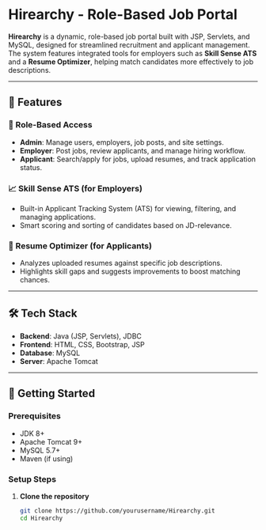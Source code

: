 # Hirearchy - Role-Based Job Portal

**Hirearchy** is a dynamic, role-based job portal built with JSP, Servlets, and MySQL, designed for streamlined recruitment and applicant management. The system features integrated tools for employers such as **Skill Sense ATS** and a **Resume Optimizer**, helping match candidates more effectively to job descriptions.

---

## 🔧 Features

### 👥 Role-Based Access
- **Admin**: Manage users, employers, job posts, and site settings.
- **Employer**: Post jobs, review applicants, and manage hiring workflow.
- **Applicant**: Search/apply for jobs, upload resumes, and track application status.

### 📈 Skill Sense ATS (for Employers)
- Built-in Applicant Tracking System (ATS) for viewing, filtering, and managing applications.
- Smart scoring and sorting of candidates based on JD-relevance.

### 📄 Resume Optimizer (for Applicants)
- Analyzes uploaded resumes against specific job descriptions.
- Highlights skill gaps and suggests improvements to boost matching chances.

---

## 🛠 Tech Stack

- **Backend**: Java (JSP, Servlets), JDBC
- **Frontend**: HTML, CSS, Bootstrap, JSP
- **Database**: MySQL
- **Server**: Apache Tomcat

---

## 🚀 Getting Started

### Prerequisites
- JDK 8+
- Apache Tomcat 9+
- MySQL 5.7+
- Maven (if using)

### Setup Steps

1. **Clone the repository**
   ```bash
   git clone https://github.com/yourusername/Hirearchy.git
   cd Hirearchy
